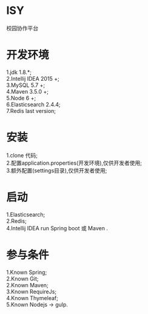 # ISY
校园协作平台
# 开发环境
1.jdk 1.8.*;  
2.Intellij IDEA 2015 +;  
3.MySQL 5.7 +;  
4.Maven 3.5.0 +;  
5.Node 6 +;  
6.Elasticsearch 2.4.4;  
7.Redis last version;  
# 安装
1.clone 代码;  
2.配置application.properties(开发环境),仅供开发者使用;  
3.额外配置(settings目录),仅供开发者使用;  
# 启动
1.Elasticsearch;  
2.Redis;  
4.Intellij IDEA run Spring boot 或 Maven .  
# 参与条件
1.Known Spring;  
2.Known Git;  
2.Known Maven;  
3.Known RequireJs;  
4.Known Thymeleaf;  
5.Known Nodejs -> gulp.  

